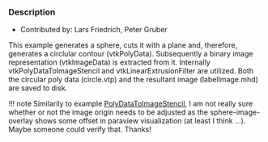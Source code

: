 ### Description
* Contributed by: Lars Friedrich, Peter Gruber

This example generates a sphere, cuts it with a plane and, therefore, generates a circlular contour (vtkPolyData). Subsequently a binary image representation (vtkImageData) is extracted from it. Internally vtkPolyDataToImageStencil and vtkLinearExtrusionFilter are utilized.
Both the circular poly data (circle.vtp) and the resultant image (labelImage.mhd) are saved to disk.

!!! note
Similarily to example [PolyDataToImageStencil](/Python/PolyData/PolyDataToImageData), I am not really sure whether or not the image origin needs to be adjusted as the sphere-image-overlay shows some offset in paraview visualization (at least I think ...). Maybe someone could verify that. Thanks!
